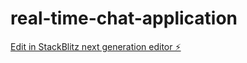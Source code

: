 # real-time-chat-application

[Edit in StackBlitz next generation editor ⚡️](https://stackblitz.com/~/github.com/RohitMajage/real-time-chat-application)